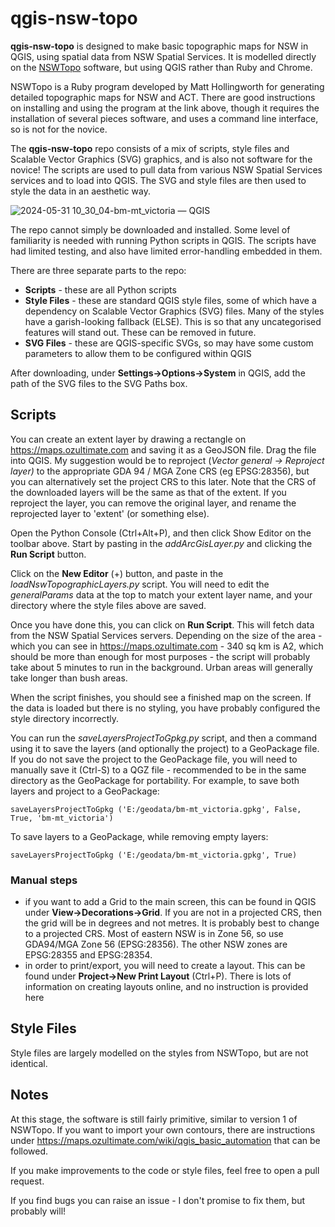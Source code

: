 # qgis-nsw-topo

**qgis-nsw-topo** is designed to make basic topographic maps for NSW in QGIS, using spatial data from NSW Spatial Services. It is modelled directly on the [NSWTopo](https://github.com/mholling/nswtopo) software, but using QGIS rather than Ruby and Chrome.

NSWTopo is a Ruby program developed by Matt Hollingworth for generating detailed topographic maps for NSW and ACT. There are good instructions on installing and using the program at the link above, though it requires the installation of several pieces software, and uses a command line interface, so is not for the novice.

The **qgis-nsw-topo** repo consists of a mix of scripts, style files and Scalable Vector Graphics (SVG) graphics, and is also not software for the novice! The scripts are used to pull data from various NSW Spatial Services services and to load into QGIS. The SVG and style files are then used to style the data in an aesthetic way.

![2024-05-31 10_30_04-bm-mt_victoria — QGIS](https://github.com/tombrennan06/qgis-nsw-topo/assets/2381307/1517adcd-8adc-4d8b-a845-d764128e816e)

The repo cannot simply be downloaded and installed. Some level of familiarity is needed with running Python scripts in QGIS. The scripts have had limited testing, and also have limited error-handling embedded in them.

There are three separate parts to the repo:
* **Scripts** - these are all Python scripts 
* **Style Files** - these are standard QGIS style files, some of which have a dependency on Scalable Vector Graphics (SVG) files. Many of the styles have a garish-looking fallback (ELSE). This is so that any uncategorised features will stand out. These can be removed in future.
* **SVG Files** - these are QGIS-specific SVGs, so may have some custom parameters to allow them to be configured within QGIS

After downloading, under **Settings->Options->System** in QGIS, add the path of the SVG files to the SVG Paths box.

## Scripts

You can create an extent layer by drawing a rectangle on https://maps.ozultimate.com and saving it as a GeoJSON file. Drag the file into QGIS. My suggestion would be to reproject (_Vector general -> Reproject layer)_ to the appropriate GDA 94 / MGA Zone CRS (eg EPSG:28356), but you can alternatively set the project CRS to this later. Note that the CRS of the downloaded layers will be the same as that of the extent. If you reproject the layer, you can remove the original layer, and rename the reprojected layer to 'extent' (or something else).

Open the Python Console (Ctrl+Alt+P), and then click Show Editor on the toolbar above. Start by pasting in the _addArcGisLayer.py_ and clicking the **Run Script** button. 

Click on the **New Editor** (+) button, and paste in the _loadNswTopographicLayers.py_ script. You will need to edit the _generalParams_ data at the top to match your extent layer name, and your directory where the style files above are saved.

Once you have done this, you can click on **Run Script**. This will fetch data from the NSW Spatial Services servers. Depending on the size of the area - which you can see in https://maps.ozultimate.com - 340 sq km is A2, which should be more than enough for most purposes - the script will probably take about 5 minutes to run in the background. Urban areas will generally take longer than bush areas.

When the script finishes, you should see a finished map on the screen. If the data is loaded but there is no styling, you have probably configured the style directory incorrectly.

You can run the _saveLayersProjectToGpkg.py_ script, and then a command using it to save the layers (and optionally the project) to a GeoPackage file. If you do not save the project to the GeoPackage file, you will need to manually save it (Ctrl-S) to a QGZ file - recommended to be in the same directory as the GeoPackage for portability. For example, to save both layers and project to a GeoPackage:

    saveLayersProjectToGpkg ('E:/geodata/bm-mt_victoria.gpkg', False, True, 'bm-mt_victoria')

To save layers to a GeoPackage, while removing empty layers:

    saveLayersProjectToGpkg ('E:/geodata/bm-mt_victoria.gpkg', True)

### Manual steps
- if you want to add a Grid to the main screen, this can be found in QGIS under **View->Decorations->Grid**. If you are not in a projected CRS, then the grid will be in degrees and not metres. It is probably best to change to a projected CRS. Most of eastern NSW is in Zone 56, so use GDA94/MGA Zone 56 (EPSG:28356). The other NSW zones are EPSG:28355 and EPSG:28354.
- in order to print/export, you will need to create a layout. This can be found under **Project->New Print Layout** (Ctrl+P). There is lots of information on creating layouts online, and no instruction is provided here

## Style Files

Style files are largely modelled on the styles from NSWTopo, but are not identical.

## Notes

At this stage, the software is still fairly primitive, similar to version 1 of NSWTopo. If you want to import your own contours, there are instructions under https://maps.ozultimate.com/wiki/qgis_basic_automation that can be followed.

If you make improvements to the code or style files, feel free to open a pull request.

If you find bugs you can raise an issue - I don't promise to fix them, but probably will!

